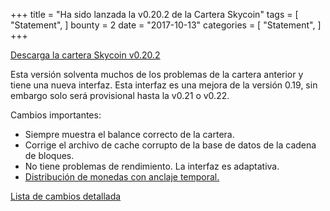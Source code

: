 +++
title = "Ha sido lanzada la v0.20.2 de la Cartera Skycoin"
tags = [
    "Statement",
]
bounty = 2
date = "2017-10-13"
categories = [
    "Statement",
]
+++

[Descarga la cartera Skycoin v0.20.2](https://www.skycoin.net/downloads/)

Esta versión solventa muchos de los problemas de la cartera anterior y tiene 
una nueva interfaz. Esta interfaz es una mejora de la versión 0.19, sin embargo solo será
provisional hasta la v0.21 o v0.22.

Cambios importantes:

- Siempre muestra el balance correcto de la cartera.
- Corrige el archivo de cache corrupto de la base de datos de la cadena de bloques.
- No tiene problemas de rendimiento. La interfaz es adaptativa.
- [Distribución de monedas con anclaje temporal.](/statement/skycoin-distribution-plan/#timelocked-distribution)

[Lista de cambios detallada](https://github.com/skycoin/skycoin/blob/master/CHANGELOG.md#0200---2017-10-10)
